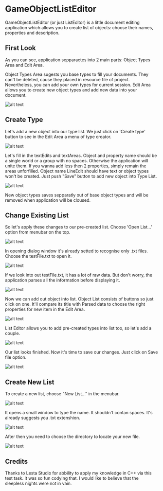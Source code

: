 # GameObjectListEditor
GameObjectListEditor (or just ListEditor) is a little document editing application which allows you to create list of objects: choose their names, properties and description.

## First Look

As you can see, application sepparactes into 2 main parts: Object Types Area and Edit Area.

Object Types Area sugests you base types to fill your documents. They can't be deleted, cause they placed in resource file of project. Nevertheless, you can add your own types for current session.
Edit Area allows you to create new object types and add new data into your document.

![alt text](https://github.com/Den-One/GameObjectListEditor/blob/main/documents/first_look.png)

## Create Type

Let's add a new object into our type list. We just click on 'Create type' button to see in the Edit Area a menu of type creator.

![alt text](https://github.com/Den-One/GameObjectListEditor/blob/main/documents/push-create_type.png)

Let's fill in the textEdits and textAreas. Object and property name should be a single world or a group with no spaces. Otherwise the application will unite them.
If you wanna add less then 2 properties, simply remain the areas unforfilled. Object name LineEdit should have text or object types won't be created.
Just push "Save" button to add new object into Type List.

![alt text](https://github.com/Den-One/GameObjectListEditor/blob/main/documents/create_type.png)

New object types saves sepparatly out of base object types and will be removed when application will be cloused.

## Change Existing List

So let's apply these changes to our pre-created list. Choose 'Open List...' option from menubar on the top.

![alt text](https://github.com/Den-One/GameObjectListEditor/blob/main/documents/menubar-open_list.png)

In opening dialog window it's already setted to recognise only .txt files. Choose the testFile.txt to open it.

![alt text](https://github.com/Den-One/GameObjectListEditor/blob/main/documents/choose_file.png)

If we look into out testFile.txt, it has a lot of raw data. But don't worry, the application parses all the information before displaying it.

![alt text](https://github.com/Den-One/GameObjectListEditor/blob/main/documents/raw-dataFile.png)

Now we can add out object into list. Object List consists of buttons so just click on one. It'll compare its title with Parsed data to choose the right properties for new item in the Edit Area.

![alt text](https://github.com/Den-One/GameObjectListEditor/blob/main/documents/add-object_type.png)

List Editor allows you to add pre-created types into list too, so let's add a couple.

![alt text](https://github.com/Den-One/GameObjectListEditor/blob/main/documents/form-list.png)

Our list looks finished. Now it's time to save our changes. Just click on Save file option.

![alt text](https://github.com/Den-One/GameObjectListEditor/blob/main/documents/munebar-saveList.png)

## Create New List

To create a new list, choose "New List..." in the menubar.

![alt text](https://github.com/Den-One/GameObjectListEditor/blob/main/documents/munebar-new_list.png)

It opens a small window to type the name. It shouldn't contan spaces. It's already suggests you .txt extenshion.

![alt text](https://github.com/Den-One/GameObjectListEditor/blob/main/documents/enterFileName.png)

After then you need to choose the directory to locate your new file.

![alt text](https://github.com/Den-One/GameObjectListEditor/blob/main/documents/choose_folder.png)

## Credits

Thanks to Lesta Studio for abbility to apply my knowledge in C++ via this test task. It was so fun codying that. I would like to believe that the sleepless nights were not in vain.